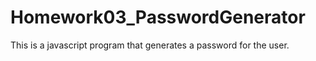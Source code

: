# Homework03_PasswordGenerator
This is a javascript program that generates a password for the user.
